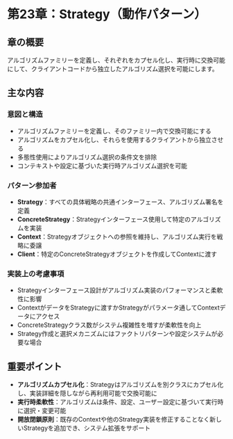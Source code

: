# 第23章：Strategy（動作パターン）

## 章の概要
アルゴリズムファミリーを定義し、それぞれをカプセル化し、実行時に交換可能にして、クライアントコードから独立したアルゴリズム選択を可能にします。

## 主な内容

### 意図と構造
- アルゴリズムファミリーを定義し、そのファミリー内で交換可能にする
- アルゴリズムをカプセル化し、それらを使用するクライアントから独立させる
- 多態性使用によりアルゴリズム選択の条件文を排除
- コンテキストや設定に基づいた実行時アルゴリズム選択を可能

### パターン参加者
- **Strategy**：すべての具体戦略の共通インターフェース、アルゴリズム署名を定義
- **ConcreteStrategy**：Strategyインターフェース使用して特定のアルゴリズムを実装
- **Context**：Strategyオブジェクトへの参照を維持し、アルゴリズム実行を戦略に委譲
- **Client**：特定のConcreteStrategyオブジェクトを作成してContextに渡す

### 実装上の考慮事項
- Strategyインターフェース設計がアルゴリズム実装のパフォーマンスと柔軟性に影響
- ContextがデータをStrategyに渡すかStrategyがパラメータ通してContextデータにアクセス
- ConcreteStrategyクラス数がシステム複雑性を増すが柔軟性を向上
- Strategy作成と選択メカニズムにはファクトリパターンや設定システムが必要な場合

## 重要ポイント
- **アルゴリズムカプセル化**：Strategyはアルゴリズムを別クラスにカプセル化し、実装詳細を隠しながら再利用可能で交換可能に
- **実行時柔軟性**：アルゴリズムは条件、設定、ユーザー設定に基づいて実行時に選択・変更可能
- **開放閉鎖原則**：既存のContextや他のStrategy実装を修正することなく新しいStrategyを追加でき、システム拡張をサポート